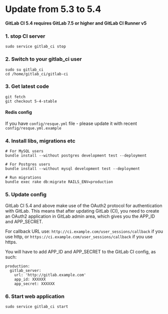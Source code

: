 # Update from 5.3 to 5.4

__GitLab CI 5.4 requires GitLab 7.5 or higher and GitLab CI Runner v5__

### 1. stop CI server

    sudo service gitlab_ci stop

### 2. Switch to your gitlab_ci user

```
sudo su gitlab_ci
cd /home/gitlab_ci/gitlab-ci
```

### 3. Get latest code

```
git fetch
git checkout 5-4-stable
```

#### Redis config

If you have `config/resque.yml` file - please update it with recent `config/resque.yml.example`

### 4. Install libs, migrations etc

```
# For MySQL users
bundle install --without postgres development test --deployment

# For Postgres users
bundle install --without mysql development test --deployment

# Run migrations
bundle exec rake db:migrate RAILS_ENV=production
```

### 5. Update config
GitLab CI 5.4 and above make use of the OAuth2 protocol for authentication with GitLab. This means that after updating GitLab (CI), 
you need to create an OAuth2 application in GitLab admin area, which gives you the APP_ID and APP_SECRET. 

For callback URL use: `http://ci.example.com/user_sessions/callback` if you use http, or `https://ci.example.com/user_sessions/callback` if you use https. 

You will have to add APP_ID and APP_SECRET to the GitLab CI config, as such:

```
production:
  gitlab_server:
    url: 'http://gitlab.example.com'
    app_id: XXXXXX
    app_secret: XXXXXX

```


### 6. Start web application

    sudo service gitlab_ci start
